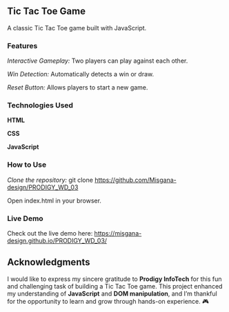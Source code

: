 ## Tic Tac Toe Game
A classic Tic Tac Toe game built with JavaScript.

### Features
*Interactive Gameplay:* Two players can play against each other.

*Win Detection:* Automatically detects a win or draw.

*Reset Button:* Allows players to start a new game.

### Technologies Used
**HTML**

**CSS**

**JavaScript**

### How to Use
*Clone the repository:* git clone https://github.com/Misgana-design/PRODIGY_WD_03

Open index.html in your browser.

### Live Demo
Check out the live demo here: https://misgana-design.github.io/PRODIGY_WD_03/

## Acknowledgments

I would like to express my sincere gratitude to **Prodigy InfoTech** for this fun and challenging task of building a Tic Tac Toe game. This project enhanced my understanding of **JavaScript** and **DOM manipulation**, and I’m thankful for the opportunity to learn and grow through hands-on experience. 🎮
